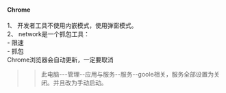 #### Chrome
1、  开发者工具不使用内嵌模式，使用弹窗模式。  
2、  network是一个抓包工具：  
      - 限速  
      - 抓包  
Chrome浏览器会自动更新，一定要取消
> > 此电脑---管理--应用与服务--服务--goole相关，服务全部设置为关闭。并且改为手动启动。  
